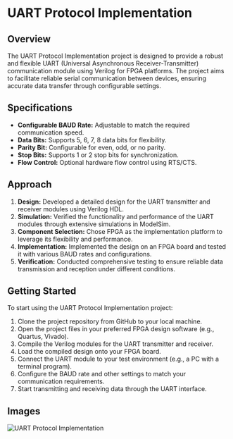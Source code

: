 # UART Protocol Implementation

## Overview
The UART Protocol Implementation project is designed to provide a robust and flexible UART (Universal Asynchronous Receiver-Transmitter) communication module using Verilog for FPGA platforms. The project aims to facilitate reliable serial communication between devices, ensuring accurate data transfer through configurable settings.

## Specifications
- **Configurable BAUD Rate:** Adjustable to match the required communication speed.
- **Data Bits:** Supports 5, 6, 7, 8 data bits for flexibility.
- **Parity Bit:** Configurable for even, odd, or no parity.
- **Stop Bits:** Supports 1 or 2 stop bits for synchronization.
- **Flow Control:** Optional hardware flow control using RTS/CTS.

## Approach
1. **Design:** Developed a detailed design for the UART transmitter and receiver modules using Verilog HDL.
2. **Simulation:** Verified the functionality and performance of the UART modules through extensive simulations in ModelSim.
3. **Component Selection:** Chose FPGA as the implementation platform to leverage its flexibility and performance.
4. **Implementation:** Implemented the design on an FPGA board and tested it with various BAUD rates and configurations.
5. **Verification:** Conducted comprehensive testing to ensure reliable data transmission and reception under different conditions.

## Getting Started
To start using the UART Protocol Implementation project:
1. Clone the project repository from GitHub to your local machine.
2. Open the project files in your preferred FPGA design software (e.g., Quartus, Vivado).
3. Compile the Verilog modules for the UART transmitter and receiver.
4. Load the compiled design onto your FPGA board.
5. Connect the UART module to your test environment (e.g., a PC with a terminal program).
6. Configure the BAUD rate and other settings to match your communication requirements.
7. Start transmitting and receiving data through the UART interface.

## Images
![UART Protocol Implementation](path_to_your_image.png)
